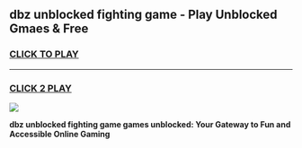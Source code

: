 
## dbz unblocked fighting game - Play Unblocked Gmaes & Free
<h3>
<a href="https://premium.freeplayer.one?title=dbz_unblocked_fighting_game&ref=19F">CLICK TO PLAY</a></h3>
<hr>

<h3>
<a href="https://premium.freeplayer.one?title=dbz_unblocked_fighting_game&ref=19F">CLICK 2 PLAY</a>
  
</h3>

<a href="https://premium.freeplayer.one?title=dbz_unblocked_fighting_game&ref=19F/"><img src="https://clearcache.store/games.png"></a>


**dbz unblocked fighting game games unblocked: Your Gateway to Fun and Accessible Online Gaming**
